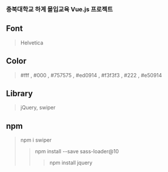 ### 충북대학교 하계 몰입교육 Vue.js 프로젝트

## Font

> Helvetica

## Color

> #fff , #000 , #757575 , #ed0914 , #f3f3f3 , #222 , #e50914

## Library

> jQuery, swiper

## npm

> npm i swiper
>> npm install --save sass-loader@10
>>> npm install jquery
